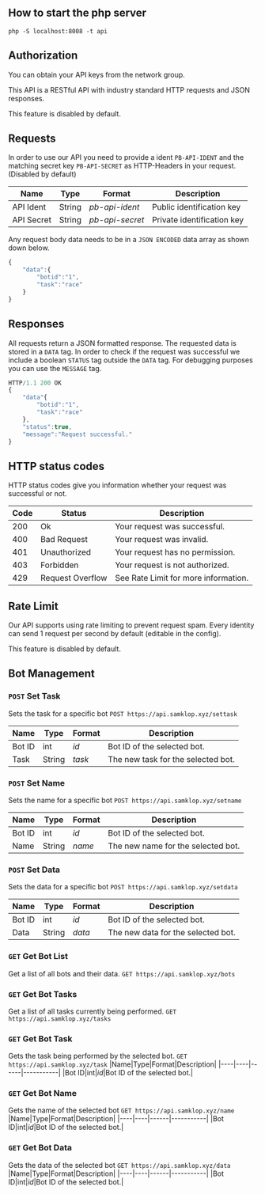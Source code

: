 ## How to start the php server
`php -S localhost:8008 -t api`

## Authorization
You can obtain your API keys from the network group.

This API is a RESTful API with industry standard HTTP requests and JSON responses.

This feature is disabled by default.

## Requests
In order to use our API you need to provide a ident `PB-API-IDENT` and the matching secret key `PB-API-SECRET` as HTTP-Headers in your request. (Disabled by default)

|Name|Type|Format|Description|
|----|----|------|-----------|
|API Ident|String|*pb-api-ident*|Public identification key|
|API Secret|String|*pb-api-secret*|Private identification key|

Any request body data needs to be in a `JSON ENCODED` data array as shown down below.

```javascript
{
    "data":{
        "botid":"1",
        "task":"race"
    }
}
```

## Responses
All requests return a JSON formatted response. The requested data is stored in a `DATA` tag. In order to check if the request was successful we include a boolean `STATUS` tag outside the `DATA` tag. For debugging purposes you can use the `MESSAGE` tag.

```javascript
HTTP/1.1 200 OK
{
    "data"{
        "botid":"1",
        "task":"race"
    },
    "status":true,
    "message":"Request successful."
}
```

## HTTP status codes
HTTP status codes give you information whether your request was successful or not.

|Code|Status|Description|
|----|------|-----------|
|200|Ok|Your request was successful.|
|400|Bad Request|Your request was invalid.|
|401|Unauthorized|Your request has no permission.|
|403|Forbidden|Your request is not authorized.|
|429|Request Overflow|See Rate Limit for more information.|


## Rate Limit
Our API supports using rate limiting to prevent request spam. Every identity can send 1 request per second by default (editable in the config).

This feature is disabled by default.

## Bot Management

### `POST` Set Task
Sets the task for a specific bot
`POST https://api.samklop.xyz/settask`

|Name|Type|Format|Description|
|----|----|------|-----------|
|Bot ID|int|*id*|Bot ID of the selected bot.|
|Task|String|*task*|The new task for the selected bot.|

### `POST` Set Name
Sets the name for a specific bot
`POST https://api.samklop.xyz/setname`

|Name|Type|Format|Description|
|----|----|------|-----------|
|Bot ID|int|*id*|Bot ID of the selected bot.|
|Name|String|*name*|The new name for the selected bot.|

### `POST` Set Data
Sets the data for a specific bot
`POST https://api.samklop.xyz/setdata`

|Name|Type|Format|Description|
|----|----|------|-----------|
|Bot ID|int|*id*|Bot ID of the selected bot.|
|Data|String|*data*|The new data for the selected bot.|

### `GET` Get Bot List
Get a list of all bots and their data.
`GET https://api.samklop.xyz/bots`

### `GET` Get Bot Tasks
Get a list of all tasks currently being performed.
`GET https://api.samklop.xyz/tasks`

### `GET` Get Bot Task
Gets the task being performed by the selected bot.
`GET https://api.samklop.xyz/task`
|Name|Type|Format|Description|
|----|----|------|-----------|
|Bot ID|int|*id*|Bot ID of the selected bot.|

### `GET` Get Bot Name
Gets the name of the selected bot
`GET https://api.samklop.xyz/name`
|Name|Type|Format|Description|
|----|----|------|-----------|
|Bot ID|int|*id*|Bot ID of the selected bot.|

### `GET` Get Bot Data
Gets the data of the selected bot
`GET https://api.samklop.xyz/data`
|Name|Type|Format|Description|
|----|----|------|-----------|
|Bot ID|int|*id*|Bot ID of the selected bot.|
